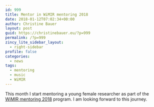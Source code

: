 ```yaml
---
id: 999
title: Mentor in WiMIR mentoring 2018
date: 2018-01-12T07:02:34+00:00
author: Christine Bauer
layout: post
guid: https://christinebauer.eu/?p=999
permalink: /?p=999
zincy_lite_sidebar_layout:
  - right-sidebar
profile: false
categories:
  - news
tags:
  - mentoring
  - music
  - WiMIR
---
```

This month I start mentoring a young female researcher as part of the [WiMIR mentoring 2018](https://wimir.wordpress.com/2018/01/11/mentoring-round-2018-is-about-to-start/) program. I am looking forward to this journey.